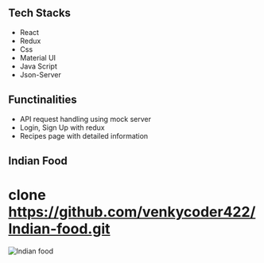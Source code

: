## Tech Stacks
  - React
  - Redux
  - Css
  - Material UI
  - Java Script
  - Json-Server
## Functinalities
  - API request handling using mock server
  - Login, Sign Up with redux
  - Recipes page with detailed information
## Indian Food
  # clone <a>https://github.com/venkycoder422/Indian-food.git</a>
 ![Indian food](https://user-images.githubusercontent.com/76251822/200127378-8f9c4cb3-5d14-408e-a25d-98524e242da8.png)


 
